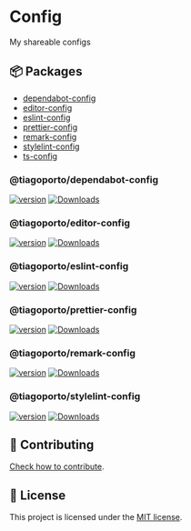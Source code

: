 # Config

My shareable configs

## 📦 Packages

- [dependabot-config](./packages/dependabot-config/README.md)
- [editor-config](./packages/editor-config/README.md)
- [eslint-config](./packages/eslint-config/README.md)
- [prettier-config](./packages/prettier-config/README.md)
- [remark-config](./packages/remark-config/README.md)
- [stylelint-config](./packages/stylelint-config/README.md)
- [ts-config](./packages/ts-config/README.md)

<!--
- [postcss-config]()
 -->

### @tiagoporto/dependabot-config

[![version](https://img.shields.io/npm/v/@tiagoporto/dependabot-config?style=flat-square)](https://www.npmjs.com/package/@tiagoporto/dependabot-config)
[![Downloads](https://img.shields.io/npm/dm/@tiagoporto/dependabot-config.svg?style=flat-square)](https://www.npmjs.com/package/@tiagoporto/dependabot-config)

### @tiagoporto/editor-config

[![version](https://img.shields.io/npm/v/@tiagoporto/editor-config?style=flat-square)](https://www.npmjs.com/package/@tiagoporto/editor-config)
[![Downloads](https://img.shields.io/npm/dm/@tiagoporto/editor-config.svg?style=flat-square)](https://www.npmjs.com/package/@tiagoporto/editor-config)

### @tiagoporto/eslint-config

[![version](https://img.shields.io/npm/v/@tiagoporto/eslint-config?style=flat-square)](https://www.npmjs.com/package/@tiagoporto/eslint-config)
[![Downloads](https://img.shields.io/npm/dm/@tiagoporto/eslint-config.svg?style=flat-square)](https://www.npmjs.com/package/@tiagoporto/eslint-config)

### @tiagoporto/prettier-config

[![version](https://img.shields.io/npm/v/@tiagoporto/prettier-config?style=flat-square)](https://www.npmjs.com/package/@tiagoporto/prettier-config)
[![Downloads](https://img.shields.io/npm/dm/@tiagoporto/prettier-config.svg?style=flat-square)](https://www.npmjs.com/package/@tiagoporto/prettier-config)

### @tiagoporto/remark-config

[![version](https://img.shields.io/npm/v/@tiagoporto/remark-config?style=flat-square)](https://www.npmjs.com/package/@tiagoporto/remark-config)
[![Downloads](https://img.shields.io/npm/dm/@tiagoporto/remark-config.svg?style=flat-square)](https://www.npmjs.com/package/@tiagoporto/remark-config)

### @tiagoporto/stylelint-config

[![version](https://img.shields.io/npm/v/@tiagoporto/stylelint-config?style=flat-square)](https://www.npmjs.com/package/@tiagoporto/stylelint-config)
[![Downloads](https://img.shields.io/npm/dm/@tiagoporto/stylelint-config.svg?style=flat-square)](https://www.npmjs.com/package/@tiagoporto/stylelint-config)

## 🤝 Contributing

[Check how to contribute](https://github.com/tiagoporto/.github/blob/main/CONTRIBUTING.md).

## 📄 License

This project is licensed under the [MIT license](LICENSE).
